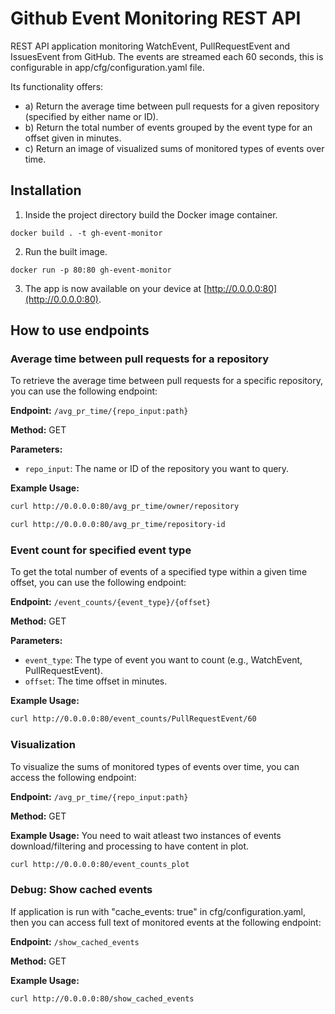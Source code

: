 # Github Event Monitoring REST API

REST API application monitoring WatchEvent, PullRequestEvent and IssuesEvent from GitHub.
The events are streamed each 60 seconds, this is configurable in app/cfg/configuration.yaml file.

Its functionality offers:
* a) Return the average time between pull requests for a given repository (specified by either name or ID).
* b) Return the total number of events grouped by the event type for an offset given in minutes.
* c) Return an image of visualized sums of monitored types of events over time.

## Installation

1. Inside the project directory build the Docker image container.
```
docker build . -t gh-event-monitor
```
2. Run the built image.
```
docker run -p 80:80 gh-event-monitor
```
3. The app is now available on your device at [http://0.0.0.0:80](http://0.0.0.0:80).

## How to use endpoints

### Average time between pull requests for a repository

To retrieve the average time between pull requests for a specific repository, you can use the following endpoint:

**Endpoint:** `/avg_pr_time/{repo_input:path}`

**Method:** GET

**Parameters:**
- `repo_input`: The name or ID of the repository you want to query.

**Example Usage:**
```bash
curl http://0.0.0.0:80/avg_pr_time/owner/repository
```
```bash
curl http://0.0.0.0:80/avg_pr_time/repository-id
```
### Event count for specified event type
To get the total number of events of a specified type within a given time offset, you can use the following endpoint:

**Endpoint:** `/event_counts/{event_type}/{offset}`

**Method:** GET

**Parameters:**
- `event_type`: The type of event you want to count (e.g., WatchEvent, PullRequestEvent).
- `offset`: The time offset in minutes.

**Example Usage:**
```bash
curl http://0.0.0.0:80/event_counts/PullRequestEvent/60
```

### Visualization
To visualize the sums of monitored types of events over time, you can access the following endpoint:

**Endpoint:** `/avg_pr_time/{repo_input:path}`

**Method:** GET

**Example Usage:**
You need to wait atleast two instances of events download/filtering and processing to have content in plot.
```bash
curl http://0.0.0.0:80/event_counts_plot
```

### Debug: Show cached events
If application is run with "cache_events: true" in cfg/configuration.yaml, then you can access full text of monitored events at the following endpoint:

**Endpoint:** `/show_cached_events`

**Method:** GET

**Example Usage:**
```bash
curl http://0.0.0.0:80/show_cached_events
```
